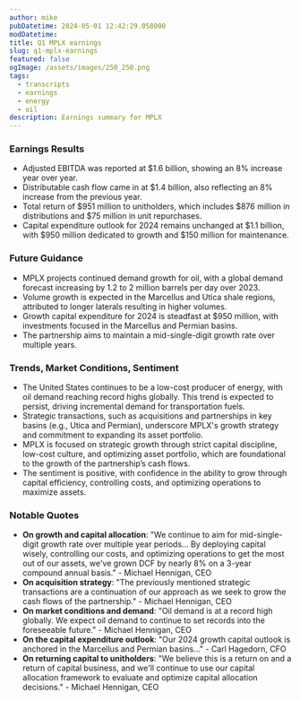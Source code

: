 ```yaml
---
author: mike
pubDatetime: 2024-05-01 12:42:29.058000
modDatetime: 
title: Q1 MPLX earnings
slug: q1-mplx-earnings
featured: false
ogImage: /assets/images/250_250.png
tags:
  - transcripts
  - earnings
  - energy
  - oil
description: Earnings summary for MPLX
---
```

### Earnings Results
- Adjusted EBITDA was reported at $1.6 billion, showing an 8% increase year over year.
- Distributable cash flow came in at $1.4 billion, also reflecting an 8% increase from the previous year.
- Total return of $951 million to unitholders, which includes $876 million in distributions and $75 million in unit repurchases.
- Capital expenditure outlook for 2024 remains unchanged at $1.1 billion, with $950 million dedicated to growth and $150 million for maintenance.

### Future Guidance
- MPLX projects continued demand growth for oil, with a global demand forecast increasing by 1.2 to 2 million barrels per day over 2023.
- Volume growth is expected in the Marcellus and Utica shale regions, attributed to longer laterals resulting in higher volumes.
- Growth capital expenditure for 2024 is steadfast at $950 million, with investments focused in the Marcellus and Permian basins.
- The partnership aims to maintain a mid-single-digit growth rate over multiple years.

### Trends, Market Conditions, Sentiment
- The United States continues to be a low-cost producer of energy, with oil demand reaching record highs globally. This trend is expected to persist, driving incremental demand for transportation fuels.
- Strategic transactions, such as acquisitions and partnerships in key basins (e.g., Utica and Permian), underscore MPLX's growth strategy and commitment to expanding its asset portfolio.
- MPLX is focused on strategic growth through strict capital discipline, low-cost culture, and optimizing asset portfolio, which are foundational to the growth of the partnership’s cash flows.
- The sentiment is positive, with confidence in the ability to grow through capital efficiency, controlling costs, and optimizing operations to maximize assets.

### Notable Quotes
- **On growth and capital allocation**: "We continue to aim for mid-single-digit growth rate over multiple year periods... By deploying capital wisely, controlling our costs, and optimizing operations to get the most out of our assets, we've grown DCF by nearly 8% on a 3-year compound annual basis." - Michael Hennigan, CEO
- **On acquisition strategy**: "The previously mentioned strategic transactions are a continuation of our approach as we seek to grow the cash flows of the partnership." - Michael Hennigan, CEO
- **On market conditions and demand**: "Oil demand is at a record high globally. We expect oil demand to continue to set records into the foreseeable future." - Michael Hennigan, CEO
- **On the capital expenditure outlook**: "Our 2024 growth capital outlook is anchored in the Marcellus and Permian basins..." - Carl Hagedorn, CFO
- **On returning capital to unitholders**: "We believe this is a return on and a return of capital business, and we'll continue to use our capital allocation framework to evaluate and optimize capital allocation decisions." - Michael Hennigan, CEO
